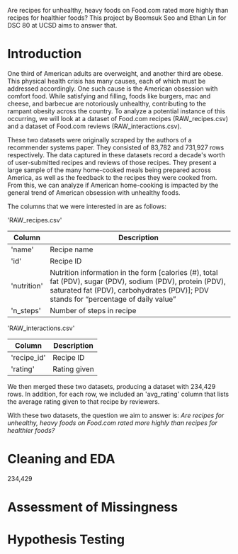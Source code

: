 Are recipes for unhealthy, heavy foods on Food.com rated more highly than recipes for healthier foods? This project by Beomsuk Seo and Ethan Lin for DSC 80 at UCSD aims to answer that.

# Introduction

One third of American adults are overweight, and another third are obese. This physical health crisis has many causes, each of which must be addressed accordingly. One such cause is the American obsession with comfort food. While satisfying and filling, foods like burgers, mac and cheese, and barbecue are notoriously unhealthy, contributing to the rampant obesity across the country. To analyze a potential instance of this occurring, we will look at a dataset of Food.com recipes (RAW_recipes.csv) and a dataset of Food.com reviews (RAW_interactions.csv). 

These two datasets were originally scraped by the authors of a recommender systems paper. They consisted of 83,782 and 731,927 rows respectively. The data captured in these datasets record a decade's worth of user-submitted recipes and reviews of those recipes. They present a large sample of the many home-cooked meals being prepared across America, as well as the feedback to the recipes they were cooked from. From this, we can analyze if American home-cooking is impacted by the general trend of American obsession with unhealthy foods.

The columns that we were interested in are as follows:

'RAW_recipes.csv'

| Column | Description |
| --- | --- |
| 'name' | Recipe name |
| 'id' | Recipe ID |
| 'nutrition' | Nutrition information in the form [calories (#), total fat (PDV), sugar (PDV), sodium (PDV), protein (PDV), saturated fat (PDV), carbohydrates (PDV)]; PDV stands for “percentage of daily value” |
| 'n_steps' | Number of steps in recipe |

'RAW_interactions.csv'

| Column | Description |
| --- | --- |
|'recipe_id' | Recipe ID |
|'rating' | Rating given |

We then merged these two datasets, producing a dataset with 234,429 rows. In addition, for each row, we included an 'avg_rating' column that lists the average rating given to that recipe by reviewers.

With these two datasets, the question we aim to answer is: *Are recipes for unhealthy, heavy foods on Food.com rated more highly than recipes for healthier foods?*



# Cleaning and EDA

234,429



# Assessment of Missingness


# Hypothesis Testing